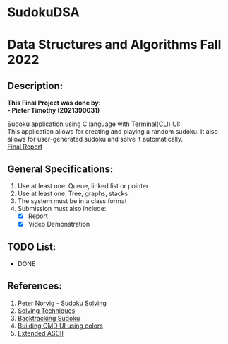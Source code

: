 # SudokuDSA
# Data Structures and Algorithms Fall 2022  

## Description:  
**This Final Project was done by:**  
**- Pieter Timothy (2021390031)**  
  
Sudoku application using C language with Terminal(CLI) UI:  
This application allows for creating and playing a random sudoku. It also allows for user-generated sudoku and solve it automatically.  
[Final Report](https://docs.google.com/document/d/17KEvClPYOCj8zJy6nndjHSGdt01oirnCwKtH30jjIpw/edit?usp=sharing)
## General Specifications:
1. Use at least one: Queue, linked list or pointer
2. Use at least one: Tree, graphs, stacks
3. The system must be in a class format
4. Submission must also include:
    - [x] Report
    - [x] Video Demonstration

## TODO List:
- DONE

## References:
1. [Peter Norvig - Sudoku Solving](http://norvig.com/sudoku.html)  
2. [Solving Techniques](https://www.conceptispuzzles.com/index.aspx?uri=puzzle/sudoku/techniques) 
3. [Backtracking Sudoku](https://iq.opengenus.org/backtracking-sudoku/)
4. [Building CMD UI using colors](https://www.geeksforgeeks.org/setcolor-function-c/)
5. [Extended ASCII](https://theasciicode.com.ar/)
